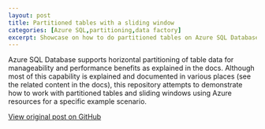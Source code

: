 ```yaml
---
layout: post
title: Partitioned tables with a sliding window
categories: [Azure SQL,partitioning,data factory]
excerpt: Showcase on how to do partitioned tables on Azure SQL Databases with sliding windows.
---
```


Azure SQL Database supports horizontal partitioning of table data for manageability and performance benefits as explained in the docs. Although most of this capability is explained and documented in various places (see the related content in the docs), this repository attempts to demonstrate how to work with partitioned tables and sliding windows using Azure resources for a specific example scenario.

[View original post on GitHub](https://github.com/meken/sql-partitioned-tables)
